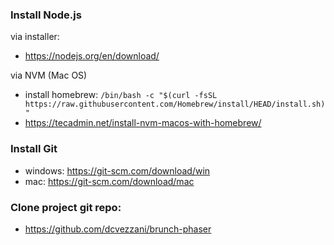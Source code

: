 ### Install Node.js

via installer:
- https://nodejs.org/en/download/

via NVM (Mac OS)
- install homebrew: `/bin/bash -c "$(curl -fsSL https://raw.githubusercontent.com/Homebrew/install/HEAD/install.sh)"`
- https://tecadmin.net/install-nvm-macos-with-homebrew/

### Install Git
- windows: https://git-scm.com/download/win
- mac: https://git-scm.com/download/mac

### Clone project git repo:
- https://github.com/dcvezzani/brunch-phaser


